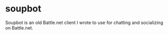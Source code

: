soupbot
=======

Soupbot is an old Battle.net client I wrote to use for chatting and socializing on Battle.net.
